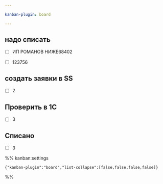 ```yaml
---

kanban-plugin: board

---
```


## надо списать

- [ ] ИП РОМАНОВ НИЖЕ68402
- [ ] 123756


## создать заявки в SS

- [ ] 2


## Проверить в 1C

- [ ] 3


## Списано

- [ ] 3




%% kanban:settings
```
{"kanban-plugin":"board","list-collapse":[false,false,false,false]}
```
%%
